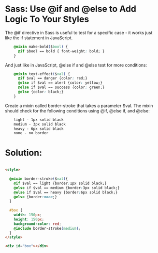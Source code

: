 # Sass: Use @if and @else to Add Logic To Your Styles

The @if directive in Sass is useful to test for a specific case - it works just like the if statement in JavaScript.
```css
    @mixin make-bold($bool) {
      @if $bool == bold { font-weight: bold; }
    }
```
And just like in JavaScript, @else if and @else test for more conditions:
```css
    @mixin text-effect($val) {
      @if $val == danger {color: red;}
      @else if $val == alert {color: yellow;}
      @else if $val == success {color: green;}
      @else {color: black;}
    }
```
Create a mixin called border-stroke that takes a parameter $val. The mixin should check for the following conditions using @if, @else if, and @else:
```css
    light - 1px solid black
    medium - 3px solid black
    heavy - 6px solid black
    none - no border
```

# Solution:
```html

<style>
  
  @mixin border-stroke($val){
    @if $val == light {border:1px solid black;}
    @else if $val == medium {border:3px solid black;}
    @else if $val == heavy {border:6px solid black;}
    @else {border:none;}
  }
  
  #box {
    width: 150px;
    height: 150px;
    background-color: red;
    @include border-stroke(medium);
  }  
</style>

<div id="box"></div>
```
